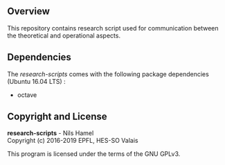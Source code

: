 ## Overview

This repository contains research script used for communication between the theoretical and operational aspects.

## Dependencies

The _research-scripts_ comes with the following package dependencies (Ubuntu 16.04 LTS) :

* octave

## Copyright and License

**research-scripts** - Nils Hamel <br >
Copyright (c) 2016-2019 EPFL, HES-SO Valais

This program is licensed under the terms of the GNU GPLv3.
